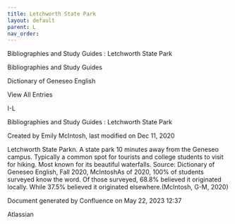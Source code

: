 ```yaml
---
title: Letchworth State Park
layout: default
parent: L
nav_order:
---
```


Bibliographies and Study Guides : Letchworth State Park

Bibliographies and Study Guides

Dictionary of Geneseo English

View All Entries

I-L

Bibliographies and Study Guides : Letchworth State Park

Created by  Emily McIntosh, last modified on Dec 11, 2020

Letchworth State Parkn. A state park 10 minutes away from the Geneseo campus. Typically a common spot for tourists and college students to visit for hiking. Most known for its beautiful waterfalls. Source: Dictionary of Geneseo English, Fall 2020, McIntoshAs of 2020, 100% of students surveyed know the word. Of those surveyed, 68.8% believed it originated locally. While 37.5% believed it originated elsewhere.(McIntosh, G-M, 2020)

Document generated by Confluence on May 22, 2023 12:37

Atlassian

